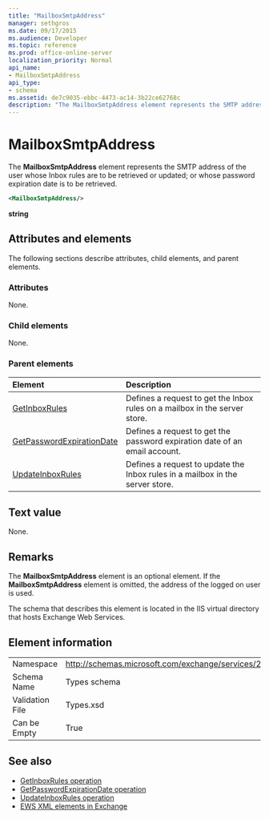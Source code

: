 ```yaml
---
title: "MailboxSmtpAddress"
manager: sethgros
ms.date: 09/17/2015
ms.audience: Developer
ms.topic: reference
ms.prod: office-online-server
localization_priority: Normal
api_name:
- MailboxSmtpAddress
api_type:
- schema
ms.assetid: de7c9035-ebbc-4473-ac14-3b22ce62768c
description: "The MailboxSmtpAddress element represents the SMTP address of the user whose Inbox rules are to be retrieved or updated; or whose password expiration date is to be retrieved."
---
```


# MailboxSmtpAddress

The **MailboxSmtpAddress** element represents the SMTP address of the user whose Inbox rules are to be retrieved or updated; or whose password expiration date is to be retrieved. 
  
```XML
<MailboxSmtpAddress/>
```

**string**

## Attributes and elements

The following sections describe attributes, child elements, and parent elements.
  
### Attributes

None.
  
### Child elements

None.
  
### Parent elements

|**Element**|**Description**|
|:-----|:-----|
|[GetInboxRules](getinboxrules.md) <br/> |Defines a request to get the Inbox rules on a mailbox in the server store.  <br/> |
|[GetPasswordExpirationDate](getpasswordexpirationdate.md) <br/> |Defines a request to get the password expiration date of an email account.  <br/> |
|[UpdateInboxRules](updateinboxrules.md) <br/> |Defines a request to update the Inbox rules in a mailbox in the server store.  <br/> |
   
## Text value

None.
  
## Remarks

The **MailboxSmtpAddress** element is an optional element. If the **MailboxSmtpAddress** element is omitted, the address of the logged on user is used. 
  
The schema that describes this element is located in the IIS virtual directory that hosts Exchange Web Services.
  
## Element information

|||
|:-----|:-----|
|Namespace  <br/> |http://schemas.microsoft.com/exchange/services/2006/types  <br/> |
|Schema Name  <br/> |Types schema  <br/> |
|Validation File  <br/> |Types.xsd  <br/> |
|Can be Empty  <br/> |True  <br/> |
   
## See also

- [GetInboxRules operation](getinboxrules-operation.md)
- [GetPasswordExpirationDate operation](getpasswordexpirationdate-operation.md)
- [UpdateInboxRules operation](updateinboxrules-operation.md)
- [EWS XML elements in Exchange](ews-xml-elements-in-exchange.md)

